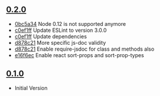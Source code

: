 ## [0.2.0](https://github.com/namics/eslint-config-namics/releases/tag/0.2.0)

- [0bc5a34](https://github.com/namics/eslint-config-namics/commit/0bc5a34969f3e6a52c537b8d357acc8977d1a06c) Node 0.12 is not supported anymore
- [c0ef1ff](https://github.com/namics/eslint-config-namics/commit/c0ef1ffbf899015155fc8e07747452dbb33ae867) Update ESLint to version 3.0.0
- [c0ef1ff](https://github.com/namics/eslint-config-namics/commit/c0ef1ffbf899015155fc8e07747452dbb33ae867) Update dependencies
- [d878c21](https://github.com/namics/eslint-config-namics/commit/d878c21f79640a7e12197dee7d587f34686ec313) More specific js-doc validity
- [d878c21](https://github.com/namics/eslint-config-namics/commit/d878c21f79640a7e12197dee7d587f34686ec313) Enable require-jsdoc for class and methods also
- [e16f6ec](https://github.com/namics/eslint-config-namics/commit/e16f6ecfdec5b655860b84c25ce2785471d21b1f) Enable react sort-props and sort-prop-types

## [0.1.0](https://github.com/namics/eslint-config-namics/releases/tag/0.1.0)

- Initial Version